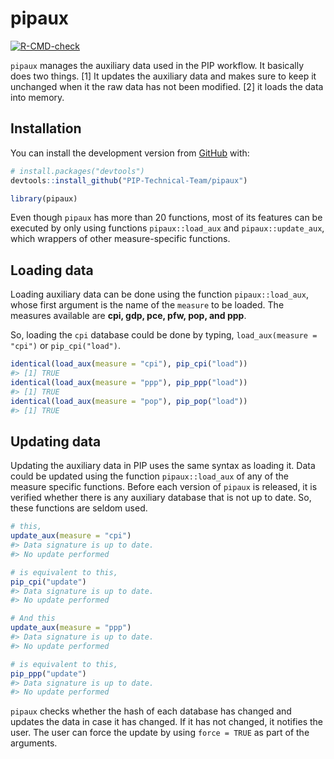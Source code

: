 
<!-- README.md is generated from README.Rmd. Please edit that file -->

# pipaux

<!-- badges: start -->
[![R-CMD-check](https://github.com/PIP-Technical-Team/pipaux/workflows/R-CMD-check/badge.svg)](https://github.com/PIP-Technical-Team/pipaux/actions?workflow=R-CMD-check)
<!-- badges: end -->

`pipaux` manages the auxiliary data used in the PIP workflow. It
basically does two things. \[1\] It updates the auxiliary data and makes
sure to keep it unchanged when it the raw data has not been modified.
\[2\] it loads the data into memory.

## Installation

You can install the development version from
[GitHub](https://github.com/) with:

``` r
# install.packages("devtools")
devtools::install_github("PIP-Technical-Team/pipaux")
```

``` r
library(pipaux)
```

Even though `pipaux` has more than 20 functions, most of its features
can be executed by only using functions `pipaux::load_aux` and
`pipaux::update_aux`, which wrappers of other measure-specific
functions.

## Loading data

Loading auxiliary data can be done using the function
`pipaux::load_aux`, whose first argument is the name of the `measure` to
be loaded. The measures available are **cpi, gdp, pce, pfw, pop, and
ppp**.

So, loading the `cpi` database could be done by typing,
`load_aux(measure = "cpi")` or `pip_cpi("load")`.

``` r
identical(load_aux(measure = "cpi"), pip_cpi("load"))
#> [1] TRUE
identical(load_aux(measure = "ppp"), pip_ppp("load"))
#> [1] TRUE
identical(load_aux(measure = "pop"), pip_pop("load"))
#> [1] TRUE
```

## Updating data

Updating the auxiliary data in PIP uses the same syntax as loading it.
Data could be updated using the function `pipaux::load_aux` of any of
the measure specific functions. Before each version of `pipaux` is
released, it is verified whether there is any auxiliary database that is
not up to date. So, these functions are seldom used.

``` r
# this, 
update_aux(measure = "cpi")
#> Data signature is up to date.
#> No update performed

# is equivalent to this, 
pip_cpi("update")
#> Data signature is up to date.
#> No update performed

# And this
update_aux(measure = "ppp")
#> Data signature is up to date.
#> No update performed

# is equivalent to this, 
pip_ppp("update")
#> Data signature is up to date.
#> No update performed
```

`pipaux` checks whether the hash of each database has changed and
updates the data in case it has changed. If it has not changed, it
notifies the user. The user can force the update by using `force = TRUE`
as part of the arguments.
